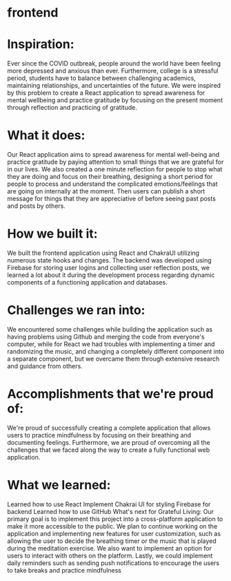 # frontend

# Inspiration:
Ever since the COVID outbreak, people around the world have been feeling more depressed and anxious than ever. Furthermore, college is a stressful period, students have to balance between challenging academics, maintaining relationships, and uncertainties of the future. We were inspired by this problem to create a React application to spread awareness for mental wellbeing and practice gratitude by focusing on the present moment through reflection and practicing of gratitude.

# What it does:
Our React application aims to spread awareness for mental well-being and practice gratitude by paying attention to small things that we are grateful for in our lives. We also created a one minute reflection for people to stop what they are doing and focus on their breathing, designing a short period for people to process and understand the complicated emotions/feelings that are going on internally at the moment. Then users can publish a short message for things that they are appreciative of before seeing past posts and posts by others.

# How we built it:
We built the frontend application using React and ChakraUI utilizing numerous state hooks and changes. The backend was developed using Firebase for storing user logins and collecting user reflection posts, we learned a lot about it during the development process regarding dynamic components of a functioning application and databases.

# Challenges we ran into:
We encountered some challenges while building the application such as having problems using Github and merging the code from everyone's computer, while for React we had troubles with implementing a timer and randomizing the music, and changing a completely different component into a separate component, but we overcame them through extensive research and guidance from others.

# Accomplishments that we're proud of:
We're proud of successfully creating a complete application that allows users to practice mindfulness by focusing on their breathing and documenting feelings. Furthermore, we are proud of overcoming all the challenges that we faced along the way to create a fully functional web application.

# What we learned:
Learned how to use React
Implement Chakrai UI for styling
Firebase for backend
Learned how to use GitHub
What's next for Grateful Living:
Our primary goal is to implement this project into a cross-platform application to make it more accessible to the public. We plan to continue working on the application and implementing new features for user customization, such as allowing the user to decide the breathing timer or the music that is played during the meditation exercise. We also want to implement an option for users to interact with others on the platform. Lastly, we could implement daily reminders such as sending push notifications to encourage the users to take breaks and practice mindfulness
